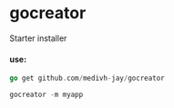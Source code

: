 # gocreator
Starter installer

#### use:

```go
go get github.com/medivh-jay/gocreator

gocreator -m myapp
```
